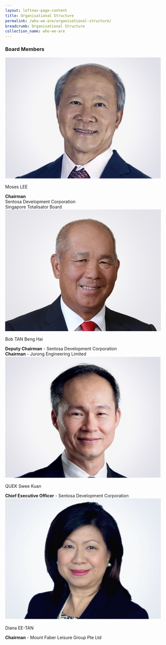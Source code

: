 ```yaml
---
layout: leftnav-page-content
title: Organisational Structure
permalink: /who-we-are/organisational-structure/
breadcrumb: Organisational Structure
collection_name: who-we-are
---
```


### **Board Members**

<div class="row">
    <div class="col is-4">
        <img src="/images/organisational-structure/MrMosesLEE.jpg" alt="Moses LEE">
    </div>
    <div class="col is-8">
        <p class="title is-4">Moses LEE</p>
        <strong>Chairman</strong>
        <br>
        Sentosa Development Corporation
        <br>
        Singapore Totalisator Board
    </div>
</div>

<div class="row">
    <div class="col is-4">
        <img src="/images/organisational-structure/MrBobTANBengHai.jpg" alt="Bob TAN Beng Hai">
    </div>
    <div class="col is-8">
        <p class="title is-4">Bob TAN Beng Hai</p>
        <strong>Deputy Chairman</strong> - Sentosa Development Corporation
        <br>
        <strong>Chairman</strong> - Jurong Engineering Limited
    </div>
</div>

<div class="row">
    <div class="col is-4">
        <img src="/images/organisational-structure/MrQUEKSweeKuan.jpg" alt="QUEK Swee Kuan">
    </div>
    <div class="col is-8">
        <p class="title is-4">QUEK Swee Kuan</p>
        <strong>Chief Executive Officer</strong> - Sentosa Development Corporation
    </div>
</div>

<div class="row">
    <div class="col is-4">
        <img src="/images/organisational-structure/MsDianaEE-TAN.jpg" alt="Diana EE-Tan">
    </div>
    <div class="col is-8">
        <p class="title is-4">Diana EE-TAN</p>
        <strong>Chairman</strong> - Mount Faber Leisure Group Pte Ltd
    </div>
</div>





<div class="row">
    <div class="col is-4">
        <img src="/images/organisational-structure/" alt="">
    </div>
    <div class="col is-8">
        <p class="title is-4"></p>
        <strong></strong>
        <br>
    </div>
</div>
